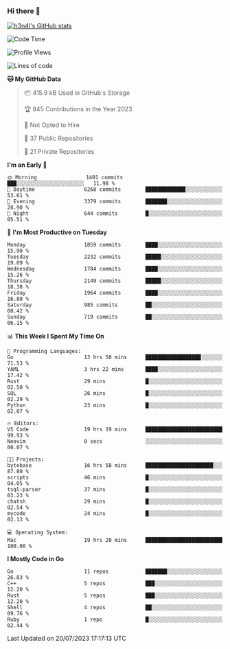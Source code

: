### Hi there 👋

[![h3n4l's GitHub stats](https://github-readme-stats.vercel.app/api?username=h3n4l&count_private=true&show_icons=true&theme=radical)](https://github.com/h3n4l/github-readme-stats)

<!--START_SECTION:waka-->
![Code Time](http://img.shields.io/badge/Code%20Time-1%2C425%20hrs%205%20mins-blue)

![Profile Views](http://img.shields.io/badge/Profile%20Views-0-blue)

![Lines of code](https://img.shields.io/badge/From%20Hello%20World%20I%27ve%20Written-3.2%20million%20lines%20of%20code-blue)

**🐱 My GitHub Data** 

> 📦 415.9 kB Used in GitHub's Storage 
 > 
> 🏆 845 Contributions in the Year 2023
 > 
> 🚫 Not Opted to Hire
 > 
> 📜 37 Public Repositories 
 > 
> 🔑 21 Private Repositories 
 > 
**I'm an Early 🐤** 

```text
🌞 Morning                1401 commits        ███░░░░░░░░░░░░░░░░░░░░░░   11.98 % 
🌆 Daytime                6268 commits        █████████████░░░░░░░░░░░░   53.61 % 
🌃 Evening                3379 commits        ███████░░░░░░░░░░░░░░░░░░   28.90 % 
🌙 Night                  644 commits         █░░░░░░░░░░░░░░░░░░░░░░░░   05.51 % 
```
📅 **I'm Most Productive on Tuesday** 

```text
Monday                   1859 commits        ████░░░░░░░░░░░░░░░░░░░░░   15.90 % 
Tuesday                  2232 commits        █████░░░░░░░░░░░░░░░░░░░░   19.09 % 
Wednesday                1784 commits        ████░░░░░░░░░░░░░░░░░░░░░   15.26 % 
Thursday                 2149 commits        █████░░░░░░░░░░░░░░░░░░░░   18.38 % 
Friday                   1964 commits        ████░░░░░░░░░░░░░░░░░░░░░   16.80 % 
Saturday                 985 commits         ██░░░░░░░░░░░░░░░░░░░░░░░   08.42 % 
Sunday                   719 commits         ██░░░░░░░░░░░░░░░░░░░░░░░   06.15 % 
```


📊 **This Week I Spent My Time On** 

```text
💬 Programming Languages: 
Go                       13 hrs 50 mins      ██████████████████░░░░░░░   71.53 % 
YAML                     3 hrs 22 mins       ████░░░░░░░░░░░░░░░░░░░░░   17.42 % 
Rust                     29 mins             █░░░░░░░░░░░░░░░░░░░░░░░░   02.50 % 
SQL                      26 mins             █░░░░░░░░░░░░░░░░░░░░░░░░   02.29 % 
Python                   23 mins             █░░░░░░░░░░░░░░░░░░░░░░░░   02.07 % 

🔥 Editors: 
VS Code                  19 hrs 19 mins      █████████████████████████   99.93 % 
Neovim                   0 secs              ░░░░░░░░░░░░░░░░░░░░░░░░░   00.07 % 

🐱‍💻 Projects: 
bytebase                 16 hrs 58 mins      ██████████████████████░░░   87.80 % 
scripts                  46 mins             █░░░░░░░░░░░░░░░░░░░░░░░░   04.05 % 
tsql-parser              37 mins             █░░░░░░░░░░░░░░░░░░░░░░░░   03.23 % 
chatsh                   29 mins             █░░░░░░░░░░░░░░░░░░░░░░░░   02.54 % 
mycode                   24 mins             █░░░░░░░░░░░░░░░░░░░░░░░░   02.13 % 

💻 Operating System: 
Mac                      19 hrs 20 mins      █████████████████████████   100.00 % 
```

**I Mostly Code in Go** 

```text
Go                       11 repos            ███████░░░░░░░░░░░░░░░░░░   26.83 % 
C++                      5 repos             ███░░░░░░░░░░░░░░░░░░░░░░   12.20 % 
Rust                     5 repos             ███░░░░░░░░░░░░░░░░░░░░░░   12.20 % 
Shell                    4 repos             ██░░░░░░░░░░░░░░░░░░░░░░░   09.76 % 
Ruby                     1 repo              █░░░░░░░░░░░░░░░░░░░░░░░░   02.44 % 
```




 Last Updated on 20/07/2023 17:17:13 UTC
<!--END_SECTION:waka-->

